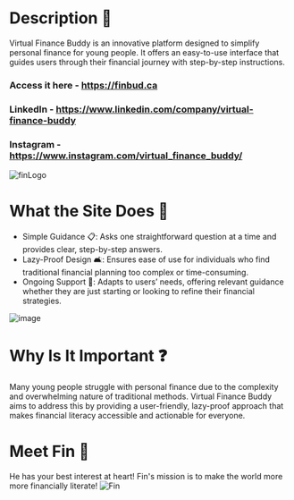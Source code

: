 # Description 💸
Virtual Finance Buddy is an innovative platform designed to simplify personal finance for young people. It offers an easy-to-use interface that guides users through their financial journey with step-by-step instructions.

### Access it here - https://finbud.ca

### LinkedIn - https://www.linkedin.com/company/virtual-finance-buddy

### Instagram - https://www.instagram.com/virtual_finance_buddy/

![finLogo](https://github.com/user-attachments/assets/84dab547-6328-4da9-986c-fec4a28dbb76)

# What the Site Does 🌟

- Simple Guidance 📋: Asks one straightforward question at a time and provides clear, step-by-step answers.
- Lazy-Proof Design 🛋️: Ensures ease of use for individuals who find traditional financial planning too complex or time-consuming.
- Ongoing Support 🔄: Adapts to users’ needs, offering relevant guidance whether they are just starting or looking to refine their financial strategies.

![image](https://github.com/user-attachments/assets/3819d323-4a37-4cac-a35b-b9a42d4484e5)

# Why Is It Important ❓

Many young people struggle with personal finance due to the complexity and overwhelming nature of traditional methods. Virtual Finance Buddy aims to address this by providing a user-friendly, lazy-proof approach that makes financial literacy accessible and actionable for everyone.

# Meet Fin 🐧

He has your best interest at heart! Fin's mission is to make the world more more financially literate!
![Fin](https://github.com/user-attachments/assets/c4f2bcc2-06f4-4605-95a3-84444ff5cee6)
